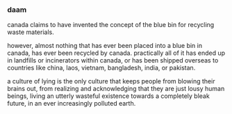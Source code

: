 ### daam

canada claims to have invented the concept of the blue bin for recycling waste materials. 

however, almost nothing that has ever been placed into a blue bin in canada, has ever been recycled by canada. practically all of it has ended up in landfills or incinerators within canada, or has been shipped overseas to countries like china, laos, vietnam, bangladesh, india, or pakistan. 

a culture of lying is the only culture that keeps people from blowing their brains out, from realizing and acknowledging that they are just lousy human beings, living an utterly wasteful existence towards a completely bleak future, in an ever increasingly polluted earth.  